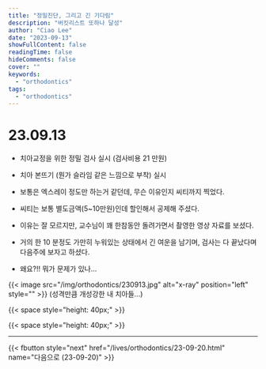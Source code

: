```yaml
---
title: "정밀진단, 그리고 긴 기다림"
description: "버킷리스트 또하나 달성"
author: "Ciao Lee"
date: "2023-09-13"
showFullContent: false
readingTime: false
hideComments: false
cover: ""
keywords:
  - "orthodontics"
tags:
  - "orthodontics"
---
```


# 23.09.13

* 치아교정을 위한 정밀 검사 실시 (검사비용 21 만원)

* 치아 본뜨기 (뭔가 슬라임 같은 느낌으로 부착) 실시

* 보통은 엑스레이 정도만 하는거 같던데, 무슨 이유인지 씨티까지 찍었다.

* 씨티는 보통 별도금액(5~10만원)인데 할인해서 공제해 주셨다.

* 이유는 잘 모르지만, 교수님이 꽤 한참동안 돌려가면서 촬영한 영상 자료를 보셨다.

* 거의 한 10 분정도 가만히 누워있는 상태에서 긴 여운을 남기며, 검사는 다 끝났다며 다음주에 보자고 하셨다.

* 왜요?!! 뭐가 문제가 있나...

{{< image src="/img/orthodontics/230913.jpg"
alt="x-ray"
position="left"
style="" >}}
(성격만큼 개성강한 내 치아들...)

{{< space style="height: 40px;" >}}

{{< space style="height: 40px;" >}}

---

{{< fbutton style="next" href="/lives/orthodontics/23-09-20.html" name="다음으로 (23-09-20)" >}}
